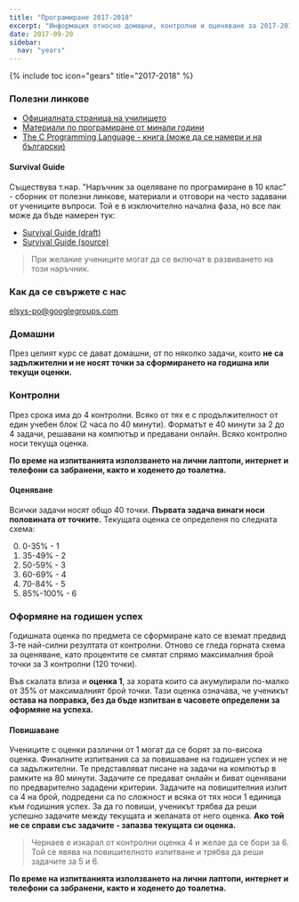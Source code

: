 ```yaml
---
title: "Програмиране 2017-2018"
excerpt: "Информация относно домашни, контролни и оценяване за 2017-2018г."
date: 2017-09-20
sidebar:
  nav: "years"
---
```


{% include toc icon="gears" title="2017-2018" %}

### Полезни линкове

- [Официалната страница на училището](http://www.elsys-bg.org/)
- [Материали по програмиране от минали години](http://lubo.elsys-bg.org/)
- [The C Programming Language - книга (може да се намери и на български)](https://en.wikipedia.org/wiki/The_C_Programming_Language)

#### Survival Guide

Съществува т.нар. "Наръчник за оцеляване по програмиране в 10 клас" -
сборник от полезни линкове, материали и отговори на често задавани от учениците въпроси.
Той е в изключително начална фаза, но все пак може да бъде намерен тук:

- [Survival Guide (draft)](https://www.gitbook.com/book/elsys/survival-guide/details)
- [Survival Guide (source)](https://github.com/elsys/survival-guide)

> При желание учениците могат да се включат в развиването на този наръчник.

### Как да се свържете с нас

[elsys-po@googlegroups.com](mailto:elsys-po@googlegroups.com)

### Домашни

През целият курс се дават домашни, от по няколко задачи, които **не са задължителни и не носят точки за сформирането на годишна или текущи оценки.**

### Контролни

През срока има до 4 контролни. Всяко от тях е с продължителност от един учебен блок (2 часа по 40 минути). Форматът е 40 минути за 2 до 4 задачи, решавани на компютър и предавани онлайн. Всяко контролно носи текуща оценка.

**По време на изпитванията използването на лични лаптопи, интернет и телефони са забранени, както и ходенето до тоалетна.**

#### Оценяване

Всички задачи носят общо 40 точки. **Първата задача винаги носи половината от точките.** Текущата оценка се определеня по следната схема:

0. 0-35% - 1
0. 35-49% - 2
0. 50-59% - 3
0. 60-69% - 4
0. 70-84% - 5
0. 85%-100% - 6

### Оформяне на годишен успех

Годишната оценка по предмета се сформиране като се вземат предвид 3-те най-силни резултата от контролни. Отново се гледа горната схема за оценяване, като процентите се смятат спрямо максималния брой точки за 3 контролни (120 точки).

Във скалата влиза и **оценка 1**, за хората които са акумулирали по-малко от 35% от максималният брой точки. Тази оценка означава, че ученикът **остава на поправка, без да бъде изпитван в часовете определени за оформяне на успеха.**

#### Повишаване

Учениците с оценки различни от 1 могат да се борят за по-висока оценка. Финалните изпитвания са за повишаване на годишен успех и не са задължителни. Те представляват писане на задачи на компютър в рамките на 80 минути. Задачите се предават онлайн и биват оценявани по предварително зададени критерии. Задачите на повишителния изпит са 4 на брой, подредени са по сложност и всяка от тях носи 1 единица към годишния успех. За да го повиши, ученикът трябва да реши успешно задачите между текущата и желаната от него оценка. **Ако той не се справи със задачите - запазва текущата си оценка.**

> Чернаев е изкарал от контролни оценка 4 и желае да се бори за 6. Той се явява на повишителното изпитване и трябва да реши задачите за 5 и 6.

**По време на изпитванията използването на лични лаптопи, интернет и телефони са забранени, както и ходенето до тоалетна.**
